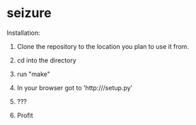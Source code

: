 seizure
=====

Installation:

1. Clone the repository to the location you plan to use it from.

2. cd into the directory

3. run "make"

4. In your browser got to 'http://<url of your site>/setup.py'

5. ???

6. Profit
